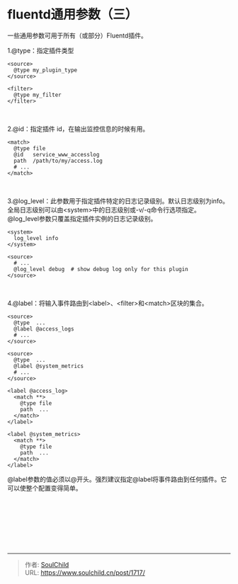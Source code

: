 # fluentd通用参数（三）

<!--more-->
一些通用参数可用于所有（或部分）Fluentd插件。

<span class="text-4505230f--HeadingH600-23f228db--textContentFamily-49a318e1"><span data-key="6848c61fbd254ae79f65f76346af14de">1.@type：指定插件类型</span></span>
<pre class="pure-highlightjs"><code class="null">&lt;source&gt;
  @type my_plugin_type
&lt;/source&gt;

&lt;filter&gt;
  @type my_filter
&lt;/filter&gt;</code></pre>
&nbsp;

2.@id：指定插件 id，在输出监控信息的时候有用。
<pre class="pure-highlightjs"><code class="null">&lt;match&gt;
  @type file
  @id   service_www_accesslog
  path  /path/to/my/access.log
  # ...
&lt;/match&gt;</code></pre>
&nbsp;

3.<span data-slate-fragment="JTdCJTIyb2JqZWN0JTIyJTNBJTIyZG9jdW1lbnQlMjIlMkMlMjJkYXRhJTIyJTNBJTdCJTdEJTJDJTIybm9kZXMlMjIlM0ElNUIlN0IlMjJvYmplY3QlMjIlM0ElMjJibG9jayUyMiUyQyUyMnR5cGUlMjIlM0ElMjJoZWFkaW5nLTIlMjIlMkMlMjJpc1ZvaWQlMjIlM0FmYWxzZSUyQyUyMmRhdGElMjIlM0ElN0IlN0QlMkMlMjJub2RlcyUyMiUzQSU1QiU3QiUyMm9iamVjdCUyMiUzQSUyMnRleHQlMjIlMkMlMjJsZWF2ZXMlMjIlM0ElNUIlN0IlMjJvYmplY3QlMjIlM0ElMjJsZWFmJTIyJTJDJTIydGV4dCUyMiUzQSUyMiU0MGxvZ19sZXZlbCUyMiUyQyUyMm1hcmtzJTIyJTNBJTVCJTVEJTdEJTVEJTdEJTVEJTdEJTVEJTdE">@log_level：此参数用于指定插件特定的日志记录级别。默认日志级别为info。全局日志级别可以由&lt;system&gt;中的日志级别或-v/-q命令行选项指定。@log_level参数只覆盖指定插件实例的日志记录级别。</span>
<pre class="pure-highlightjs"><code class="null">&lt;system&gt;
  log_level info
&lt;/system&gt;

&lt;source&gt;
  # ...
  @log_level debug  # show debug log only for this plugin
&lt;/source&gt;</code></pre>
&nbsp;

4.<span class="text-4505230f--HeadingH600-23f228db--textContentFamily-49a318e1"><span data-key="06c1ed6aa9584370a63dd4c4bfb4d833">@label：将输入事件路由到&lt;label&gt;、&lt;filter&gt;和&lt;match&gt;区块的集合。</span></span>
<pre class="pure-highlightjs"><code class="null">&lt;source&gt;
  @type  ...
  @label @access_logs
  # ...
&lt;/source&gt;

&lt;source&gt;
  @type  ...
  @label @system_metrics
  # ...
&lt;/source&gt;

&lt;label @access_log&gt;
  &lt;match **&gt;
    @type file
    path  ...
  &lt;/match&gt;
&lt;/label&gt;

&lt;label @system_metrics&gt;
  &lt;match **&gt;
    @type file
    path  ...
  &lt;/match&gt;
&lt;/label&gt;</code></pre>
@label参数的值必须以@开头。强烈建议指定@label将事件路由到任何插件。它可以使整个配置变得简单。

&nbsp;

&nbsp;

&nbsp;

&nbsp;


---

> 作者: [SoulChild](https://www.soulchild.cn)  
> URL: https://www.soulchild.cn/post/1717/  

